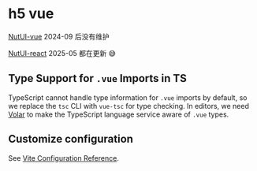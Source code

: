 # h5 vue

[NutUI-vue](https://nutui.jd.com/h5/vue/4x/#/zh-CN/guide/intro)
2024-09 后没有维护

[NutUI-react](https://github.com/jdf2e/nutui-react)
2025-05 都在更新 😅

## Type Support for `.vue` Imports in TS

TypeScript cannot handle type information for `.vue` imports by default, so we replace the `tsc` CLI with `vue-tsc` for type checking. In editors, we need [Volar](https://marketplace.visualstudio.com/items?itemName=Vue.volar) to make the TypeScript language service aware of `.vue` types.

## Customize configuration

See [Vite Configuration Reference](https://vite.dev/config/).
